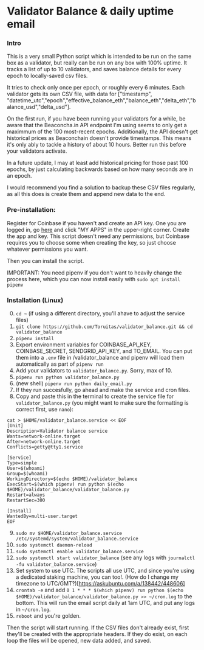 # Validator Balance & daily uptime email

### Intro

This is a very small Python script which is intended to be run on the same box as a validator, but really can be run on any box with 100% uptime. It tracks a list of up to 10 validators, and saves balance details for every epoch to locally-saved csv files.

It tries to check only once per epoch, or roughly every 6 minutes. Each validator gets its own CSV file, with data for ["timestamp", "datetime_utc","epoch","effective_balance_eth","balance_eth","delta_eth","balance_usd","delta_usd"]. 

On the first run, if you have been running your validators for a while, be aware that the Beaconcha.in API endpoint I'm using seems to only get a maximmum of the 100 most-recent epochs. Additionally, the API doesn't get historical prices as Beaconchain doesn't provide timestamps. This means it's only ably to tackle a history of about 10 hours. Better run this before your validators activate.

In a future update, I may at least add historical pricing for those past 100 epochs, by just calculating backwards based on how many seconds are in an epoch. 

I would recommend you find a solution to backup these CSV files regularly, as all this does is create them and append new data to the end.

### Pre-installation:
Register for Coinbase if you haven't and create an API key. One you are logged in, go [here](https://developers.coinbase.com/) and click "MY APPS" in the upper-right corner. Create the app and key. This script doesn't need any permissions, but Coinbase requires you to choose some when creating the key, so just choose whatever permissions you want. 

Then you can install the script.

IMPORTANT: You need pipenv if you don't want to heavily change the process here, which you can now install easily with `sudo apt install pipenv`

### Installation (Linux)
0. `cd ~` (if using a different directory, you'll ahave to adjust the service files)
1. `git clone https://github.com/Toruitas/validator_balance.git && cd validator_balance`
2. `pipenv install`
3. Export environment variables for COINBASE_API_KEY, COINBASE_SECRET, SENDGRID_API_KEY, and TO_EMAIL. You can put them into a `.env` file in /validator_balance and pipenv will load them automatically as part of `pipenv run`
4. Add your validators to `validator_balance.py`. Sorry, max of 10.
5. `pipenv run python validator_balance.py`
6. (new shell) `pipenv run python daily_email.py`
7. If they run succesfully, go ahead and make the service and cron files.
8. Copy and paste this in the terminal to create the service file for `validator_balance.py` (you might want to make sure the formatting is correct first, use `nano`):
```
cat > $HOME/validator_balance.service << EOF 
[Unit]
Description=Validator balance service
Wants=network-online.target
After=network-online.target 
Conflicts=getty@tty1.service

[Service]
Type=simple
User=$(whoami)
Group=$(whoami)
WorkingDirectory=$(echo $HOME)/validator_balance
ExecStart=$(which pipenv) run python $(echo $HOME)/validator_balance/validator_balance.py
Restart=always
RestartSec=300

[Install]
WantedBy=multi-user.target
EOF
```

9. `sudo mv $HOME/validator_balance.service /etc/systemd/system/validator_balance.service`
10. `sudo systemctl daemon-reload`
11. `sudo systemctl enable validator_balance.service`
12. `sudo systemctl start validator_balance` (see any logs with `journalctl -fu validator_balance.service`)
13. Set system to use UTC. The scripts all use UTC, and since you're using a dedicated staking machine, you can too!. (How do I change my timezone to UTC/GMT?)[https://askubuntu.com/a/138442/448606]
14. `crontab -e` and add `0 1 * * * $(which pipenv) run python $(echo $HOME)/validator_balance/validator_balance.py >> ~/cron.log` to the bottom. This will run the email script daily at 1am UTC, and put any logs in `~/cron.log`.
15. `reboot` and you're golden.

Then the script will start running. If the CSV files don't already exist, first they'll be created with the appropriate headers. If they do exist, on each loop the files will be opened, new data added, and saved.